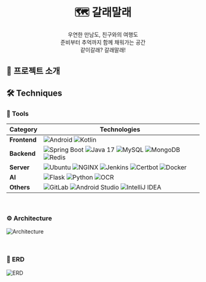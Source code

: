 <div align="center">

# 🗺️ 갈래말래

</div>

<div align="center">
우연한 만남도, 친구와의 여행도 <br>준비부터 추억까지 함께 채워가는 공간<br>
같이갈래? 갈래말래!
</div>

## 🚀 프로젝트 소개

## 🛠️ Techniques
### 🔧 Tools

| **Category**    | **Technologies**                                                                                             |
|------------------|-------------------------------------------------------------------------------------------------------------|
| **Frontend**     | ![Android](https://img.shields.io/badge/-Android-3DDC84?style=flat-square&logo=android&logoColor=white) ![Kotlin](https://img.shields.io/badge/-Kotlin-0095D5?style=flat-square&logo=kotlin&logoColor=white) |
| **Backend**      | ![Spring Boot](https://img.shields.io/badge/-Spring%20Boot-6DB33F?style=flat-square&logo=spring-boot&logoColor=white) ![Java 17](https://img.shields.io/badge/-Java%2017-007396?style=flat-square&logo=openjdk&logoColor=white) ![MySQL](https://img.shields.io/badge/-MySQL-4479A1?style=flat-square&logo=mysql&logoColor=white) ![MongoDB](https://img.shields.io/badge/-MongoDB-47A248?style=flat-square&logo=mongodb&logoColor=white) ![Redis](https://img.shields.io/badge/-Redis-DC382D?style=flat-square&logo=redis&logoColor=white)  |
| **Server**      | ![Ubuntu](https://img.shields.io/badge/-Ubuntu-E95420?style=flat-square&logo=ubuntu&logoColor=white) ![NGINX](https://img.shields.io/badge/-NGINX-009639?style=flat-square&logo=nginx&logoColor=white) ![Jenkins](https://img.shields.io/badge/-Jenkins-D24939?style=flat-square&logo=jenkins&logoColor=white) ![Certbot](https://img.shields.io/badge/-Certbot-0052CC?style=flat-square&logo=letsencrypt&logoColor=white) ![Docker](https://img.shields.io/badge/-Docker-2496ED?style=flat-square&logo=docker&logoColor=white) |
| **AI**          | ![Flask](https://img.shields.io/badge/-Flask-000000?style=flat-square&logo=flask) ![Python](https://img.shields.io/badge/-Python-3776AB?style=flat-square&logo=python&logoColor=white) ![OCR](https://img.shields.io/badge/-OCR-4285F4?style=flat-square&logo=ocaml&logoColor=white) |
| **Others**        | ![GitLab](https://img.shields.io/badge/-GitLab-FC6D26?style=flat-square&logo=gitlab&logoColor=white) ![Android Studio](https://img.shields.io/badge/-Android%20Studio-3DDC84?style=flat-square&logo=androidstudio&logoColor=white) ![IntelliJ IDEA](https://img.shields.io/badge/-IntelliJ%20IDEA-000000?style=flat-square&logo=intellij-idea&logoColor=white) |

<br>

### ⚙️ Architecture
![Architecture](https://github.com/ssafy13th-common/.github/profile/assets/architecture.png)

<br>

### 🧩 ERD
![ERD](https://github.com/ssafy13th-common/.github/profile/assets/erd.png)

<br>

